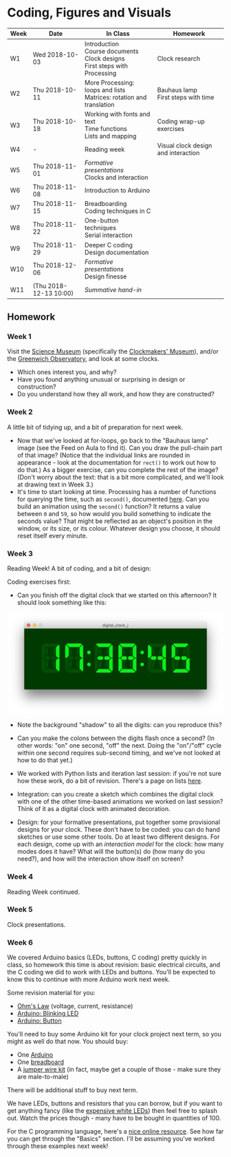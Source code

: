 # Coding, Figures and Visuals

| Week | Date | In Class | Homework |
| ---  | ---  | ---      | ---      |
|  W1 | Wed 2018-10-03 | Introduction<BR>Course documents<BR>Clock designs<BR>First steps with Processing | Clock research |
|  W2 | Thu 2018-10-11 | More Processing: loops and lists<BR>Matrices: rotation and translation | Bauhaus lamp<BR>First steps with time |
|  W3 | Thu 2018-10-18 | Working with fonts and text<BR>Time functions<BR>Lists and mapping | Coding wrap-up exercises |
|  W4 | - | Reading week | Visual clock design and interaction |
|  W5 | Thu 2018-11-01 | *Formative presentations*<BR>Clocks and interaction | |
|  W6 | Thu 2018-11-08 | Introduction to Arduino | |
|  W7 | Thu 2018-11-15 | Breadboarding<BR>Coding techniques in C | |
|  W8 | Thu 2018-11-22 | One-button techniques<BR>Serial interaction | |
|  W9 | Thu 2018-11-29 | Deeper C coding<BR>Design documentation | |
| W10 | Thu 2018-12-06 | *Formative presentations*<BR>Design finesse | |
| W11 | (Thu 2018-12-13 10:00) | *Summative hand-in* | |

## Homework

### Week 1

Visit the [Science Museum](https://www.sciencemuseum.org.uk/) (specifically the [Clockmakers' Museum](https://www.sciencemuseum.org.uk/see-and-do/clockmakers-museum)), and/or the [Greenwich Observatory](https://www.rmg.co.uk/royal-observatory), and look at some clocks.

- Which ones interest you, and why?
- Have you found anything unusual or surprising in design or construction?
- Do you understand how they all work, and how they are constructed?

### Week 2

A little bit of tidying up, and a bit of preparation for next week.

- Now that we've looked at for-loops, go back to the "Bauhaus lamp" image (see the Feed on Aula to find it). Can you draw the pull-chain part of that image? (Notice that the individual links are rounded in appearance - look at the documentation for `rect()` to work out how to do that.) As a bigger exercise, can you complete the rest of the image? (Don't worry about the text: that is a bit more complicated, and we'll look at drawing text in Week 3.)
- It's time to start looking at time. Processing has a number of functions for querying the time, such as `second()`, documented [here](https://py.processing.org/reference/second.html). Can you build an animation using the `second()` function? It returns a value between `0` and `59`, so how would you build something to indicate the seconds value? That might be reflected as an object's position in the window, or its size, or its colour. Whatever design you choose, it should reset itself every minute.

### Week 3

Reading Week! A bit of coding, and a bit of design:

Coding exercises first:

- Can you finish off the digital clock that we started on this afternoon? It should look something like this:

![Digital Clock](https://raw.githubusercontent.com/codezoners/USE18103/master/images/clock.png)

- Note the background "shadow" to all the digits: can you reproduce this?
  
- Can you make the colons between the digits flash once a second? (In other words: "on" one second, "off" the next. Doing the "on"/"off" cycle within one second requires sub-second timing, and we've not looked at how to do that yet.)

- We worked with Python lists and iteration last session: if you're not sure how these work, do a bit of revision. There's a page on lists [here](https://www.w3schools.com/python/python_lists.asp).

- Integration: can you create a sketch which combines the digital clock with one of the other time-based animations we worked on last session? Think of it as a digital clock with animated decoration.

- Design: for your formative presentations, put together some provisional designs for your clock. These don't have to be coded: you can do hand sketches or use some other tools. Do at least two different designs. For each design, come up with an *interaction model* for the clock: how many modes does it have? What will the button(s) do (how many do you need?), and how will the interaction show itself on screen?

### Week 4

Reading Week continued.

### Week 5

Clock presentations.

### Week 6

We covered Arduino basics (LEDs, buttons, C coding) pretty quickly in class, so homework this time is about revision: basic electrical circuits, and the C coding we did to work with LEDs and buttons. You'll be expected to know this to continue with more Arduino work next week.

Some revision material for you:

- [Ohm's Law](https://learn.sparkfun.com/tutorials/voltage-current-resistance-and-ohms-law/all) (voltage, current, resistance)
- [Arduino: Blinking LED](https://www.instructables.com/id/Arduino-Blinking-LED/)
- [Arduino: Button](https://www.arduino.cc/en/Tutorial/Button)

You'll need to buy some Arduino kit for your clock project next term, so you might as well do that now. You should buy:

- One [Arduino](https://uk.rs-online.com/web/p/processor-microcontroller-development-kits/7154081/)
- One [breadboard](https://uk.rs-online.com/web/p/breadboards/1029147/)
- A [jumper wire kit](https://uk.rs-online.com/web/p/products/7916463/) (in fact, maybe get a couple of those - make sure they are male-to-male)

There will be additional stuff to buy next term.

We have LEDs, buttons and resistors that you can borrow, but if you want to get anything fancy (like the [expensive white LEDs](https://uk.rs-online.com/web/c/displays-optoelectronics/leds-led-accessories/visible-leds/)) then feel free to splash out. Watch the prices though - many have to be bought in quantities of 100.

For the C programming language, here's a [nice online resource](https://www.learn-c.org/). See how far you can get through the "Basics" section. I'll be assuming you've worked through these examples next week!
